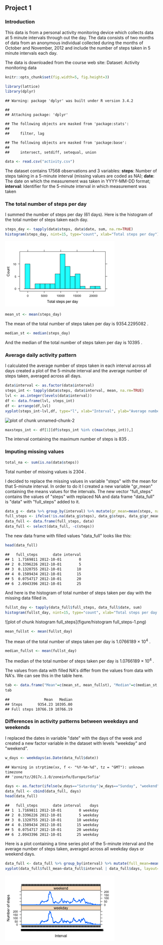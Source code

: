 ## Project 1

### Introduction

This data is from a personal activity monitoring device which collects data at 5 minute intervals through out the day. The data consists of two months of data from an anonymous individual collected during the months of October and November, 2012 and include the number of steps taken in 5 minute intervals each day.

The data is downloaded from the course web site:
Dataset: Activity monitoring data


```r
knitr::opts_chunk$set(fig.width=5, fig.height=3) 
```


```r
library(lattice)
library(dplyr)
```

```
## Warning: package 'dplyr' was built under R version 3.4.2
```

```
## 
## Attaching package: 'dplyr'
```

```
## The following objects are masked from 'package:stats':
## 
##     filter, lag
```

```
## The following objects are masked from 'package:base':
## 
##     intersect, setdiff, setequal, union
```


```r
data <- read.csv("activity.csv")
```
The dataset contains 17568 observations and 3 variables:
        **steps**: Number of steps taking in a 5-minute interval (missing values are coded as NA);
        **date**: The date on which the measurement was taken in YYYY-MM-DD format;
        **interval**: Identifier for the 5-minute interval in which measurement was taken

### The total number of steps per day

I summed the number of steps per day (61 days). Here is the histogram of the total number of steps taken each day.

```r
steps_day <- tapply(data$steps, data$date, sum, na.rm=TRUE)
histogram(steps_day, nint=15, type="count", xlab="Total steps per day")
```

![plot of chunk sum_steps](figure/sum_steps-1.png)


```r
mean_st <- mean(steps_day)
```

The mean of the total number of steps taken per day is 9354.2295082 .


```r
median_st <- median(steps_day)
```

And the median of the total number of steps taken per day is 10395 .

### Average daily activity pattern

I calculated the average number of steps taken in each interval across all days created a plot of the 5-minute interval and the average number of steps taken, averaged across all days.


```r
data$interval <- as.factor(data$interval)
steps_int <- tapply(data$steps, data$interval, mean, na.rm=TRUE)
lvl <- as.integer(levels(data$interval))
df <- data.frame(lvl, steps_int)
df <- arrange(df,lvl)
xyplot(steps_int~lvl,df, type="l", xlab="Interval", ylab="Average number of steps")
```

![plot of chunk unnamed-chunk-2](figure/unnamed-chunk-2-1.png)


```r
maxsteps_int <- df[1][df$steps_int %in% c(max(steps_int)),]
```

The interval containing the maximum number of steps is 835 .

### Imputing missing values


```r
total_na <- sum(is.na(data$steps))
```

Total number of missing values is 2304 .

I decided to replace the missing values in variable "steps" with the mean for that 5-minute interval. In order to do it I created a new variable "gr_mean" containing the means values for the intervals. The new vector "full_steps" contains the values of "steps" with replaced NA and data frame "data_full" is "data" with "full_steps" added to it.


```r
data_g <- data %>% group_by(interval) %>% mutate(gr_mean=mean(steps, na.rm=TRUE))
full_steps <- ifelse(!is.na(data_g$steps), data_g$steps, data_g$gr_mean)
data_full <- data.frame(full_steps, data)
data_full <- select(data_full, -c(steps))
```

The new data frame with filled values "data_full" looks like this:


```r
head(data_full)
```

```
##   full_steps       date interval
## 1  1.7169811 2012-10-01        0
## 2  0.3396226 2012-10-01        5
## 3  0.1320755 2012-10-01       10
## 4  0.1509434 2012-10-01       15
## 5  0.0754717 2012-10-01       20
## 6  2.0943396 2012-10-01       25
```

And here is the histogram of total number of steps taken per day with the missing data filled in.


```r
fullst_day <- tapply(data_full$full_steps, data_full$date, sum)
histogram(fullst_day, nint=15, type="count", xlab="Total steps per day with filled NA")
```

![plot of chunk histogram full_steps](figure/histogram full_steps-1.png)


```r
mean_fullst <- mean(fullst_day)
```

The mean of the total number of steps taken per day is 1.0766189 &times; 10<sup>4</sup> .


```r
median_fullst <- mean(fullst_day)
```

The median of the total number of steps taken per day is 1.0766189 &times; 10<sup>4</sup> .

The values from data with filled NA's differ from the values from data with NA's. We can see this in the table here.


```r
tab <- data.frame("Mean"=c(mean_st, mean_fullst), "Median"=c(median_st, median_fullst), row.names = c("Steps", "Full steps") )
tab
```

```
##                Mean   Median
## Steps       9354.23 10395.00
## Full steps 10766.19 10766.19
```

### Differences in activity patterns between weekdays and weekends

I replaced the dates in variable "date" with the days of the week and created a new factor variable in the dataset with levels "weekday" and "weekend".


```r
w_days <- weekdays(as.Date(data_full$date))
```

```
## Warning in strptime(xx, f <- "%Y-%m-%d", tz = "GMT"): unknown timezone
## 'zone/tz/2017c.1.0/zoneinfo/Europe/Sofia'
```

```r
days <- as.factor(ifelse(w_days=="Saturday"|w_days=="Sunday", "weekend", "weekday"))
data_full <- cbind(data_full, days)
head(data_full)
```

```
##   full_steps       date interval    days
## 1  1.7169811 2012-10-01        0 weekday
## 2  0.3396226 2012-10-01        5 weekday
## 3  0.1320755 2012-10-01       10 weekday
## 4  0.1509434 2012-10-01       15 weekday
## 5  0.0754717 2012-10-01       20 weekday
## 6  2.0943396 2012-10-01       25 weekday
```

Here is a plot containing a time series plot of the 5-minute interval and the average number of steps taken, averaged across all weekday days or weekend days. 


```r
data_full <- data_full %>% group_by(interval) %>% mutate(full_mean=mean(full_steps))
xyplot(data_full$full_mean~data_full$interval | data_full$days, layout=c(1,2), type="l", xlab="Interval", ylab="Number of steps")
```

![plot of chunk plot_weekend/weekday](figure/plot_weekend/weekday-1.png)

